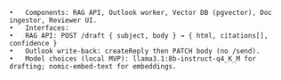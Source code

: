 	•	Components: RAG API, Outlook worker, Vector DB (pgvector), Doc ingestor, Reviewer UI.
	•	Interfaces:
	•	RAG API: POST /draft { subject, body } → { html, citations[], confidence }
	•	Outlook write-back: createReply then PATCH body (no /send).
	•	Model choices (local MVP): llama3.1:8b-instruct-q4_K_M for drafting; nomic-embed-text for embeddings.
